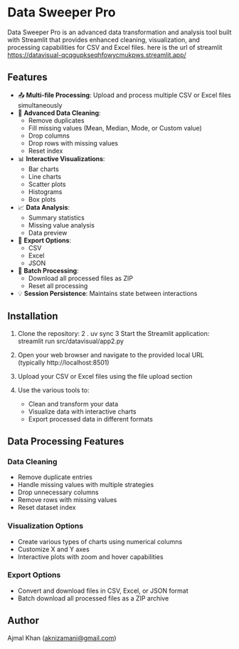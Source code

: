 # Data Sweeper Pro

Data Sweeper Pro is an advanced data transformation and analysis tool built with Streamlit that provides enhanced cleaning, visualization, and processing capabilities for CSV and Excel files.
here is the url of streamlit  https://datavisual-qcqgupkseqhfowycmukpws.streamlit.app/

## Features

- 📤 **Multi-file Processing**: Upload and process multiple CSV or Excel files simultaneously
- 🧹 **Advanced Data Cleaning**:
  - Remove duplicates
  - Fill missing values (Mean, Median, Mode, or Custom value)
  - Drop columns
  - Drop rows with missing values
  - Reset index
- 📊 **Interactive Visualizations**:
  - Bar charts
  - Line charts
  - Scatter plots
  - Histograms
  - Box plots
- 📈 **Data Analysis**:
  - Summary statistics
  - Missing value analysis
  - Data preview
- 💾 **Export Options**:
  - CSV
  - Excel
  - JSON
- 🔄 **Batch Processing**:
  - Download all processed files as ZIP
  - Reset all processing
- 💡 **Session Persistence**: Maintains state between interactions

## Installation

1. Clone the repository:
2 . uv sync
3  Start the Streamlit application: streamlit run src/datavisual/app2.py

3. Open your web browser and navigate to the provided local URL (typically http://localhost:8501)

4. Upload your CSV or Excel files using the file upload section

5. Use the various tools to:
   - Clean and transform your data
   - Visualize data with interactive charts
   - Export processed data in different formats

## Data Processing Features

### Data Cleaning
- Remove duplicate entries
- Handle missing values with multiple strategies
- Drop unnecessary columns
- Remove rows with missing values
- Reset dataset index

### Visualization Options
- Create various types of charts using numerical columns
- Customize X and Y axes
- Interactive plots with zoom and hover capabilities

### Export Options
- Convert and download files in CSV, Excel, or JSON format
- Batch download all processed files as a ZIP archive

## Author

Ajmal Khan (aknizamani@gmail.com)
